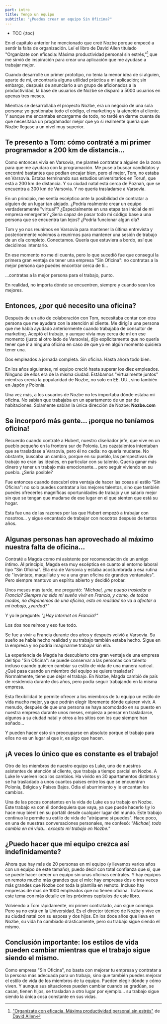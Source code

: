 ```yaml
---
part: intro
title: Tengo un equipo
subtitle: "¿Puedes crear un equipo Sin Oficina?"
---
```


* TOC
{:toc}

En el capítulo anterior he mencionado que creé Nozbe porque empecé a sentir la falta de organización. Leí el libro de David Allen titulado "Organízate con eficacia: Máxima productividad personal sin estrés,"[^1] que me sirvió de inspiración para crear una aplicación que me ayudase a trabajar mejor.

Cuando desarrollé un primer prototipo, no tenía la menor idea de si alguien, aparte de mí, encontraría alguna utilidad práctica a mi aplicación; sin embargo, después de anunciarlo a un grupo de aficionados a la productividad, la base de usuarios de Nozbe se disparó a 5000 usuarios en apenas tres meses. 

Mientras se desarrollaba el proyecto Nozbe, era un negocio de una sola persona: yo gestionaba todo el código, el marketing y la atención al cliente. Y aunque me encantaba encargarme de todo, no tardé en darme cuenta de que necesitaba un programador mejor que yo si realmente quería que Nozbe llegase a un nivel muy superior.

## Te presento a Tom: cómo contraté a mi primer programador a 200 km de distancia…

Como entonces vivía en Varsovia, me planteé contratar a alguien de la zona para que me ayudara con la programación. Me puse a buscar candidatos y encontré bastantes que podían encajar bien, pero el mejor, Tom, no estaba en Varsovia. Estaba terminando sus estudios universitarios en Toruń, que está a 200 km de distancia. Y su ciudad natal está cerca de Poznań, que se encuentra a 300 km de Varsovia. Y no quería trasladarse a Varsovia.

En un principio, me sentía escéptico ante la posibilidad de contratar a alguien de un lugar tan alejado. ¿Podría realmente crear un equipo verdaderamente "virtual"? ¿Especialmente en una etapa tan inicial de mi empresa emergente? ¿Sería capaz de pasar todo mi código base a una persona que se encuentra tan lejos? ¿Podría funcionar algún día?

Tom y yo nos reunimos en Varsovia para mantener la última entrevista y posteriormente volvimos a reunirnos para mantener una sesión de trabajo de un día completo. Conectamos. Quería que estuviera a bordo, así que decidimos intentarlo.

En ese momento no me di cuenta, pero lo que sucedió fue que conseguí la primera gran ventaja de tener una empresa "Sin Oficina": no contratas a la mejor persona que puedes encontrar cerca de ti…

…contratas a la mejor persona para el trabajo, punto.

En realidad, no importa dónde se encuentren, siempre y cuando sean los mejores.

## Entonces, ¿por qué necesito una oficina?

Después de un año de colaboración con Tom, necesitaba contar con otra persona que me ayudara con la atención al cliente. Me dirigí a una persona que me había ayudado anteriormente cuando trabajaba de consultor de marketing. Aceptó el trabajo, y aunque vivía muy cerca de mí en ese momento (justo al otro lado de Varsovia), dijo explícitamente que no quería tener que ir a ninguna oficina en caso de que yo en algún momento quisiera tener una.

Dos empleados a jornada completa. Sin oficina. Hasta ahora todo bien.

En los años siguientes, mi equipo creció hasta superar los diez empleados. Ninguno de ellos era de la misma ciudad. Estábamos "virtualmente juntos" mientras crecía la popularidad de Nozbe, no solo en EE. UU., sino también en Japón y Polonia.

Una vez más, a los usuarios de Nozbe no les importaba dónde estaba mi oficina. No sabían que trabajaba en un apartamento de un par de habitaciones.
Solamente sabían la única dirección de Nozbe: **Nozbe.com**

## Se incorporó más gente… ¡porque no teníamos oficina!

Recuerdo cuando contraté a Hubert, nuestro diseñador jefe, que vive en un pueblo pequeño en la frontera sur de Polonia. Los cazatalentos intentaban que se trasladase a Varsovia, pero él no cedía: no quería mudarse. No obstante, buscaba un cambio, porque en su pueblo, las perspectivas de trabajo no eran las ideales, en particular con su talento. Quería ganar más dinero y tener un trabajo más emocionante… pero seguir viviendo en su pueblo. ¿Sería posible?

Fue entonces cuando descubrí otra ventaja de hacer las cosas al estilo "Sin Oficina": no solo puedes contratar a los mejores talentos, sino que también puedes ofrecerles magníficas oportunidades de trabajo y un salario mejor sin que se tengan que mudarse de ese lugar en el que sienten que está su hogar.

Esta fue una de las razones por las que Hubert empezó a trabajar con nosotros… y sigue encantado de trabajar con nosotros después de tantos años.

## Algunas personas han aprovechado al máximo nuestra falta de oficina…

Contraté a Magda como mi asistente por recomendación de un amigo íntimo. Al principio, Magda era muy escéptica en cuanto al entorno laboral tipo "Sin Oficina". Ella era de Varsovia y estaba acostumbrada a esa rutina de "levántate, maquíllate y ve a una gran oficina de grandes ventanales". Pero siempre mantuvo un espíritu abierto y decidió probar.

Unos meses más tarde, me preguntó: *"Michael, ¿me puedo trasladar a Francia? Siempre ha sido mi sueño vivir en Francia, y como, de todos modos, no disponemos de una oficina, esto en realidad no va a afectar a mi trabajo, ¿verdad?"*

Y yo le pregunté: *"¿Hay Internet en Francia?"*

Los dos nos reímos y eso fue todo.

Se fue a vivir a Francia durante dos años y después volvió a Varsovia. Su sueño se había hecho realidad y su trabajo también estaba hecho. Sigue en la empresa y no podría imaginarme trabajar sin ella.

La experiencia de Magda ha descubierto otra gran ventaja de una empresa del tipo "Sin Oficina": se puede conservar a las personas con talento incluso cuando quieren cambiar su estilo de vida de una manera radical. ¿Qué pasa cuando un miembro del equipo se quiere trasladar? Normalmente, tiene que dejar el trabajo. En Nozbe, Magda cambió de país de residencia durante dos años, pero podía seguir trabajando en la misma empresa.

Esta flexibilidad te permite ofrecer a los miembros de tu equipo un estilo de vida mucho mejor, ya que podrán elegir libremente dónde quieren vivir. A menudo, después de que una persona se haya acomodado en su puesto en nuestra empresa durante unos meses, empieza a pensar en trasladarse, algunos a su ciudad natal y otros a los sitios con los que siempre han soñado…

Y pueden hacer esto sin preocuparse en absoluto porque el trabajo para ellos no es un lugar al que ir, es algo que hacen.

## ¡A veces lo único que es constante es el trabajo!

Otro de los miembros de nuestro equipo es Luke, uno de nuestros asistentes de atención al cliente, que trabaja a tiempo parcial en Nozbe. A Luke le vuelven loco los cambios. Ha vivido en 30 apartamentos distintos y se ha trasladado a unos cuantos países entre los que se encuentran Polonia, Bélgica y Países Bajos. Odia el aburrimiento y le encantan los cambios.

Una de las pocas constantes en la vida de Luke es su trabajo en Nozbe. Este trabajo va con él dondequiera que vaya, ya que puede hacerlo (¡y lo hace muy bien!) en su portátil desde cualquier lugar del mundo. Este trabajo continuo le permite su estilo de vida de "atrápame si puedes". Hace poco, en una de nuestras conversaciones personales, me confesó: *"Michael, todo cambia en mi vida… excepto mi trabajo en Nozbe."*

## ¿Puedo hacer que mi equipo crezca así indefinidamente?

Ahora que hay más de 20 personas en mi equipo (y llevamos varios años con un equipo de este tamaño), puedo decir con total confianza que sí, que se puede hacer crecer un equipo sin unas oficinas centrales. Y hay equipos en remoto mucho más grandes que el mío: hay empresas dos o tres veces más grandes que Nozbe con toda la plantilla en remoto. Incluso hay empresas de más de 1000 empleados que no tienen oficina. Trataremos este tema con más detalle en los próximos capítulos de este libro.

Volviendo a Tom rápidamente, mi primer contratado, aún sigue conmigo. Pero ya no está en la Universidad. Es el director técnico de Nozbe y vive en su ciudad natal con su esposa y dos hijos. En los doce años que lleva en Nozbe, su vida ha cambiado drásticamente, pero su trabajo sigue siendo el mismo.

## Conclusión importante: los estilos de vida pueden cambiar mientras que el trabajo sigue siendo el mismo.

Como empresa "Sin Oficina", no basta con mejorar tu empresa y contratar a la persona más adecuada para un trabajo, sino que también puedes mejorar el estilo de vida de los miembros de tu equipo. Pueden elegir dónde y cómo viven. Y aunque sus situaciones pueden cambiar cuando se gradúan, se casan, tienen hijos, se trasladan a otro lugar por ejemplo… su trabajo sigue siendo la única cosa constante en sus vidas.

[^1]: ["Organízate con eficacia. Máxima productividad personal sin estrés"](https://gettingthingsdone.com) de [David Allen](https://sliwinski.com/david-allen-on-getting-things-done-in-2011-in/)

